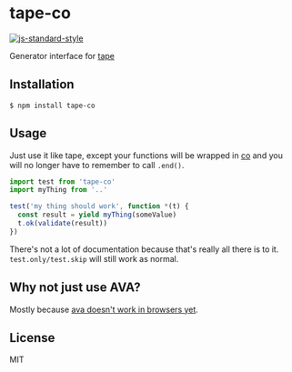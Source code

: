 
# tape-co

[![js-standard-style](https://img.shields.io/badge/code%20style-standard-brightgreen.svg?style=flat)](https://github.com/feross/standard)

Generator interface for [tape](https://github.com/substack/tape)

## Installation

    $ npm install tape-co

## Usage

Just use it like tape, except your functions will be wrapped in [co](https://github.com/tj/co) and you will no longer have to remember to call `.end()`.

```javascript
import test from 'tape-co'
import myThing from '..'

test('my thing should work', function *(t) {
  const result = yield myThing(someValue)
  t.ok(validate(result))
})
```

There's not a lot of documentation because that's really all there is to it. `test.only/test.skip` will still work as normal.

## Why not just use AVA?

Mostly because [ava doesn't work in browsers yet](https://github.com/sindresorhus/ava/issues/24).

## License

MIT
